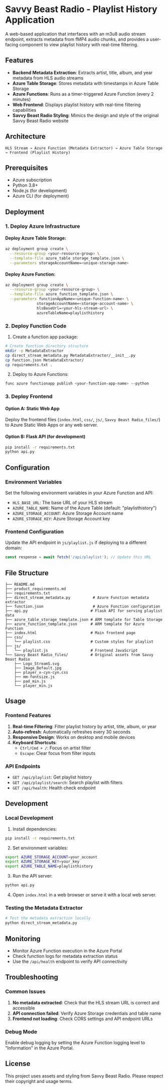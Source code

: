 # Savvy Beast Radio - Playlist History Application

A web-based application that interfaces with an m3u8 audio stream endpoint, extracts metadata from fMP4 audio chunks, and provides a user-facing component to view playlist history with real-time filtering.

## Features

- **Backend Metadata Extraction**: Extracts artist, title, album, and year metadata from HLS audio streams
- **Azure Table Storage**: Stores metadata with timestamps in Azure Table Storage
- **Azure Functions**: Runs as a timer-triggered Azure Function (every 2 minutes)
- **Web Frontend**: Displays playlist history with real-time filtering capabilities
- **Savvy Beast Radio Styling**: Mimics the design and style of the original Savvy Beast Radio website

## Architecture

```
HLS Stream → Azure Function (Metadata Extractor) → Azure Table Storage → Frontend (Playlist History)
```

## Prerequisites

- Azure subscription
- Python 3.8+
- Node.js (for development)
- Azure CLI (for deployment)

## Deployment

### 1. Deploy Azure Infrastructure

#### Deploy Azure Table Storage:
```bash
az deployment group create \
  --resource-group <your-resource-group> \
  --template-file azure_table_storage_template.json \
  --parameters storageAccountName=<unique-storage-name>
```

#### Deploy Azure Function:
```bash
az deployment group create \
  --resource-group <your-resource-group> \
  --template-file azure_function_template.json \
  --parameters functionAppName=<unique-function-name> \
              storageAccountName=<storage-account-name> \
              hlsBaseUrl=<your-hls-stream-url> \
              azureTableName=playlisthistory
```

### 2. Deploy Function Code

1. Create a function app package:
```bash
# Create function directory structure
mkdir -p MetadataExtractor
cp direct_stream_metadata.py MetadataExtractor/__init__.py
cp function.json MetadataExtractor/
cp requirements.txt .
```

2. Deploy to Azure Functions:
```bash
func azure functionapp publish <your-function-app-name> --python
```

### 3. Deploy Frontend

#### Option A: Static Web App
Deploy the frontend files (`index.html`, `css/`, `js/`, `Savvy Beast Radio_files/`) to Azure Static Web Apps or any web server.

#### Option B: Flask API (for development)
```bash
pip install -r requirements.txt
python api.py
```

## Configuration

### Environment Variables

Set the following environment variables in your Azure Function and API:

- `HLS_BASE_URL`: The base URL of your HLS stream
- `AZURE_TABLE_NAME`: Name of the Azure Table (default: "playlisthistory")
- `AZURE_STORAGE_ACCOUNT`: Azure Storage Account name
- `AZURE_STORAGE_KEY`: Azure Storage Account key

### Frontend Configuration

Update the API endpoint in `js/playlist.js` if deploying to a different domain:

```javascript
const response = await fetch('/api/playlist'); // Update this URL
```

## File Structure

```
├── README.md
├── product_requirements.md
├── requirements.txt
├── direct_stream_metadata.py          # Azure Function metadata extractor
├── function.json                      # Azure Function configuration
├── api.py                            # Flask API for serving playlist data
├── azure_table_storage_template.json # ARM template for Table Storage
├── azure_function_template.json      # ARM template for Azure Function
├── index.html                        # Main frontend page
├── css/
│   └── playlist.css                  # Custom styles for playlist
├── js/
│   └── playlist.js                   # Frontend JavaScript
└── Savvy Beast Radio_files/          # Original assets from Savvy Beast Radio
    ├── Logo_StreamS.svg
    ├── Image_Default.jpg
    ├── player_x-cyn-cyn.css
    ├── mm-fontsize.js
    ├── pad_min.js
    └── player_min.js
```

## Usage

### Frontend Features

1. **Real-time Filtering**: Filter playlist history by artist, title, album, or year
2. **Auto-refresh**: Automatically refreshes every 30 seconds
3. **Responsive Design**: Works on desktop and mobile devices
4. **Keyboard Shortcuts**: 
   - `Ctrl/Cmd + /`: Focus on artist filter
   - `Escape`: Clear focus from filter inputs

### API Endpoints

- `GET /api/playlist`: Get playlist history
- `GET /api/playlist/search`: Search playlist with filters
- `GET /api/health`: Health check endpoint

## Development

### Local Development

1. Install dependencies:
```bash
pip install -r requirements.txt
```

2. Set environment variables:
```bash
export AZURE_STORAGE_ACCOUNT=your_account
export AZURE_STORAGE_KEY=your_key
export AZURE_TABLE_NAME=playlisthistory
```

3. Run the API server:
```bash
python api.py
```

4. Open `index.html` in a web browser or serve it with a local web server.

### Testing the Metadata Extractor

```bash
# Test the metadata extraction locally
python direct_stream_metadata.py
```

## Monitoring

- Monitor Azure Function execution in the Azure Portal
- Check function logs for metadata extraction status
- Use the `/api/health` endpoint to verify API connectivity

## Troubleshooting

### Common Issues

1. **No metadata extracted**: Check that the HLS stream URL is correct and accessible
2. **API connection failed**: Verify Azure Storage credentials and table name
3. **Frontend not loading**: Check CORS settings and API endpoint URLs

### Debug Mode

Enable debug logging by setting the Azure Function logging level to "Information" in the Azure Portal.

## License

This project uses assets and styling from Savvy Beast Radio. Please respect their copyright and usage terms.